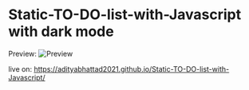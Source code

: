 # Static-TO-DO-list-with-Javascript with dark mode

Preview:
![Preview](https://user-images.githubusercontent.com/93488388/169277637-454f3948-41d1-41a4-8196-29b01827b065.png)


live on:
https://adityabhattad2021.github.io/Static-TO-DO-list-with-Javascript/

